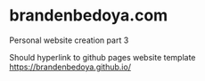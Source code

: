 # brandenbedoya.com
Personal website creation part 3

Should hyperlink to github pages website template
https://brandenbedoya.github.io/
